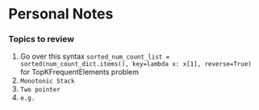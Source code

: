 # Personal Notes

### Topics to review
1. Go over this syntax `sorted_num_count_list = sorted(num_count_dict.items(), key=lambda x: x[1], reverse=True)` for TopKFrequentElements problem
2. `Monotonic Stack`
3. `Two pointer`
4. `e.g.`